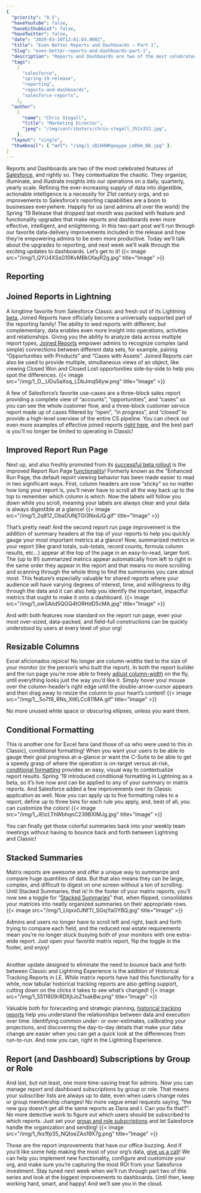 ```yaml
---
{
  "priority": "0.5",
  "haveYoutube": false,
  "haveGithubGist": false,
  "haveTwitter": false,
  "date": "2029-03-20T12:01:03.000Z",
  "title": "Even Better Reports and Dashboards — Part 1",
  "Slug": "even-better-reports-and-dashboards-part-1",
  "description": "Reports and Dashboards are two of the most celebrated features of Salesforce, and rightly so. They contextualize the chaotic. They organize, illuminate, and illustrate insights into our operations on a daily, quarterly, yearly scale. Refining the ever-increasing supply of data into digestible, actionable intelligence is a necessity for 21st century orgs, and so improvements to Salesforce’s reporting capabilities are a boon to businesses everywhere..",
  "tags":
    [
      "salesforce",
      "spring-19-release",
      "reporting",
      "reports-and-dashboards",
      "salesforce-reports",
    ],
  "author":
    {
      "name": "Chris Stegall",
      "title": "Marketing Director",
      "jpeg": "/img/contributors/chris-stegall_352x352.jpg",
    },
  "layout": "single",
  "thumbnail": { "url": "/img/1_vBiHdWKgeqype_LmDbm_NA.jpg" },
}
---
```


Reports and Dashboards are two of the most celebrated features of [Salesforce](https://www.salesforce.com/products/), and rightly so. They contextualize the chaotic. They organize, illuminate, and illustrate insights into our operations on a daily, quarterly, yearly scale. Refining the ever-increasing supply of data into digestible, actionable intelligence is a necessity for 21st century orgs, and so improvements to Salesforce’s reporting capabilities are a boon to businesses everywhere.
Happily for us (and admins all over the world) the Spring ’19 Release that dropped last month was packed with feature and functionality upgrades that make reports and dashboards even more effective, intelligent, and enlightening. In this two-part post we’ll run through our favorite data-delivery improvements included in the release and how they’re empowering admins to be even more productive.
Today we’ll talk about the upgrades to reporting, and next week we’ll walk through the exciting updates to dashboards.
Let’s get to it!
{{< image src="/img/1_QYU4XSsG10KvMBkOfayR2g.jpg" title="Image" >}}

## Reporting

## Joined Reports in Lightning

A longtime favorite from Salesforce Classic and fresh out of its Lightning [beta](https://releasenotes.docs.salesforce.com/en-us/summer18/release-notes/rn_rd_joined_reports.htm), Joined Reports have officially become a universally supported part of the reporting family!
The ability to wed reports with different, but complementary, data enables even more insight into operations, activities and relationships. Giving you the ability to analyze data across multiple report types, [Joined Reports](https://releasenotes.docs.salesforce.com/en-us/spring19/release-notes/rn_rd_joined_reports.htm) empower admins to recognize complex (and simple) connections between different data sets, for example, pairing “Opportunities with Products” and “Cases with Assets”. Joined Reports can also be used to provide multiple, simultaneous views of an object, like viewing Closed Won and Closed Lost opportunities side-by-side to help you spot the differences.
{{< image src="/img/1_D__UDu5aXsq_LDbJmq56yw.png" title="Image" >}}

A few of Salesforce’s favorite use-cases are a three-block sales report providing a complete view of “accounts”, “opportunities”, and “cases” so you can see the whole customer flow, and a three-block customer service report made up of cases filtered by “open”, “in progress”, and “closed” to provide a high-level overview of the entire CS pipeline.
You can check out even more examples of effective joined reports [right here](https://help.salesforce.com/articleView?id=reports_examples_joined.htm&type=5), and the best part is you’ll no longer be limited to operating in Classic!

## Improved Report Run Page

Next up, and also freshly promoted from its [successful beta rollout](https://releasenotes.docs.salesforce.com/en-us/summer18/release-notes/rn_rd_reports_enhancedrunpage.htm) is the improved Report Run Page [functionality](https://releasenotes.docs.salesforce.com/en-us/spring19/release-notes/rn_rd_reports_run_page_ga.htm)! Formerly known as the “Enhanced Run Page, the default report viewing behavior has been made easier to read in two significant ways.
First, column headers are now “sticky” so no matter how long your report is, you’ll never have to scroll all the way back up to the top to remember which column is which. Now the labels will follow you down while you scroll, meaning your labels are always clear and your data is always digestible at a glance!
{{< image src="/img/1_2q812_ObaDUNjTGl3NxdJQ.gif" title="Image" >}}

That’s pretty neat!
And the second report run page improvement is the addition of summary headers at the top of your reports to help you quickly gauge your most important metrics at a glance! Now, summarized metrics in your report (like grand totals, sub-totals, record counts, formula column results, etc…) appear at the top of the page in an easy-to-read, larger font.
The (up to 8!) summarized metrics appear automatically from left to right in the same order they appear in the report and that means no more scrolling and scanning through the whole thing to find the summaries you care about most. This feature’s especially valuable for shared reports where your audience will have varying degrees of interest, time, and willingness to dig through the data and it can also help you identify the important, impactful metrics that ought to make it onto a dashboard.
{{< image src="/img/1_owSAiid5QGQ4tORHdD5cMA.jpg" title="Image" >}}

And with both features now standard on the report run page, even your most over-sized, data-packed, and field-full constructions can be quickly understood by users at every level of your org!

## Resizable Columns

Excel aficionados rejoice! No longer are column-widths tied to the size of your monitor (or the person’s who built the report). In both the report builder and the run page you’re now able to freely [adjust column-width](https://releasenotes.docs.salesforce.com/en-us/spring19/release-notes/rn_rd_reports_resizecolumn.htm) on the fly, until everything looks just the way you’d like it.
Simply hover your mouse over the column-header’s right edge until the double-arrow-cursor appears and then drag away to resize the column to your heart’s content!
{{< image src="/img/1__5o7f8_RNs_XtKLCc811MA.gif" title="Image" >}}

No more unused white space or obscuring ellipses, unless you want them.

## Conditional Formatting

This is another one for Excel fans (and those of us who were used to this in Classic), conditional formatting! When you want your users to be able to gauge their goal progress at-a-glance or want the C-Suite to be able to get a speedy grasp of where the operation is on-target versus at-risk, [conditional formatting](https://releasenotes.docs.salesforce.com/en-us/spring19/release-notes/rn_rd_reports_conditionalformat.htm) provides an easy, visual way to contextualize report results.
Spring ’19 introduced conditional formatting in Lightning as a beta, so it’s live now and can be applied to any of your summary or matrix reports. And Salesforce added a few improvements over its Classic application as well. Now you can apply up to five formatting rules to a report, define up to three bins for each rule you apply, and, best of all, you can customize the colors!
{{< image src="/img/1_JEtcLThWbhqnC239BXIMJg.jpg" title="Image" >}}

You can finally get those colorful summaries back into your weekly team meetings without having to bounce back and forth between Lightning and Classic!

## Stacked Summaries

Matrix reports are awesome and offer a unique way to summarize and compare huge quantities of data. But that also means they can be large, complex, and difficult to digest on one screen without a ton of scrolling. Until Stacked Summaries, that is!
In the footer of your matrix reports, you’ll now see a toggle for “[Stacked Summaries](https://releasenotes.docs.salesforce.com/en-us/spring19/release-notes/rn_rd_reports_stackedsummaries.htm)” that, when flipped, consolidates your matrices into neatly organized summaries on their appropriate rows.
{{< image src="/img/1_LIqxx0JNfTI_SGsjYaGYBQ.jpg" title="Image" >}}

Admins and users no longer have to scroll left and right, back and forth trying to compare each field, and the reduced real estate requirements mean you’re no longer stuck busying both of your monitors with one extra-wide report. Just open your favorite matrix report, flip the toggle in the footer, and enjoy!

##

Another update designed to eliminate the need to bounce back and forth between Classic and Lightning Experience is the addition of Historical Tracking Reports in LE. While matrix reports have had this functionality for a while, now tabular historical tracking reports are also getting support, cutting down on the clicks it takes to see what’s changed!
{{< image src="/img/1_5511609rRDXjtJoZ1xakBw.png" title="Image" >}}

Valuable both for forecasting and strategic planning, [historical tracking reports](https://releasenotes.docs.salesforce.com/en-us/spring19/release-notes/rn_rd_historical_tracking_lex.htm) help you understand the relationships between data and execution over time. Identifying common under- or over-estimates, calibrating your projections, and discovering the day-to-day details that make your data change are easier when you can get a quick look at the differences from run-to-run. And now you can, right in the Lightning Experience.

## Report (and Dashboard) Subscriptions by Group or Role

And last, but not least, one more time-saving treat for admins. Now you can manage report and dashboard subscriptions by group or role. That means your subscriber lists are always up to date, even when users change roles or group membership changes! No more vague email requests saying, “the new guy doesn’t get all the same reports as Dana and I. Can you fix that?”. No more detective work to figure out which users should be subscribed to which reports. Just set your [group and role subscriptions](https://releasenotes.docs.salesforce.com/en-us/spring19/release-notes/rn_rd_subscription.htm) and let Salesforce handle the organization and sending!
{{< image src="/img/1_fks1fp35_NQIoeZAo19X7g.png" title="Image" >}}

Those are the report improvements that have our office buzzing. And if you’d like some help making the most of your org’s data, [give us a call](https://www.mkpartners.com/article/contact/contact)! We can help you implement new functionality, configure and customize your org, and make sure you’re capturing the most ROI from your Salesforce investment.
Stay tuned next week when we’ll run through part two of this series and look at the biggest improvements to dashboards. Until then, keep working hard, smart, and happy! And we’ll see you in the cloud.
